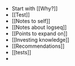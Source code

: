 - Start with [[Why?]]
- [[Test]]
- [[Notes to self]]
- [[Notes about logseq]]
- [[Points to expand on]]
- [[Investing knowledge]]
- [[Recommendations]]
- [[tests]]
-